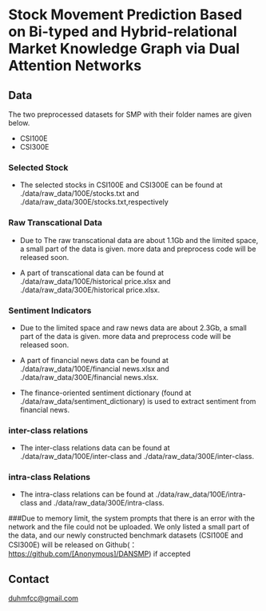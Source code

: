 # Stock Movement Prediction Based on Bi-typed and Hybrid-relational Market Knowledge Graph via Dual Attention Networks



## Data
The two preprocessed datasets for SMP with their folder names are given below.
- CSI100E 
- CSI300E

### Selected Stock
- The selected stocks in CSI100E and CSI300E can be found at ./data/raw_data/100E/stocks.txt and ./data/raw_data/300E/stocks.txt,respectively
 
### Raw Transcational Data
- Due to The raw transcational data are about 1.1Gb and the limited space, a small part of the data is given. more data and preprocess code will be released soon.

- A part of transcational data can be found at ./data/raw_data/100E/historical price.xlsx and ./data/raw_data/300E/historical price.xlsx.
### Sentiment Indicators
- Due to the limited space and raw news data are about 2.3Gb, a small part of the data is given. more data and preprocess code will be released soon.  

- A part of financial news data can be found at ./data/raw_data/100E/financial news.xlsx and ./data/raw_data/300E/financial news.xlsx.

- The finance-oriented sentiment dictionary (found at ./data/raw_data/sentiment_dictionary) is used to extract sentiment from financial news.
### inter-class relations
- The inter-class relations data can be found at ./data/raw_data/100E/inter-class and ./data/raw_data/300E/inter-class. 


### intra-class Relations
- The intra-class relations can be found at ./data/raw_data/100E/intra-class and ./data/raw_data/300E/intra-class.

###Due to memory limit, the system prompts that there is an error with the network and the file could not be uploaded.  We only listed a small part of the data, and our newly constructed benchmark datasets (CSI100E and CSI300E) will be released on Github(：https://github.com/[Anonymous]/DANSMP) if accepted

## Contact
duhmfcc@gmail.com
